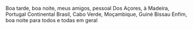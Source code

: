Boa tarde, boa noite, meus amigos, pessoal
Dos Açores, à Madeira, Portugal Continental
Brasil, Cabo Verde, Moçambique, Guiné Bissau
Enfim, boa noite para todos e todas em geral



